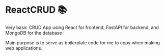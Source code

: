 # ReactCRUD 📚
Very basic CRUD App using React for frontend, FastAPI for backend, and MongoDB for the database

Main purpose is to serve as boilerplate code for me to copy when making web applications.
